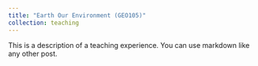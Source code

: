 ```yaml
---
title: "Earth Our Environment (GEO105)"
collection: teaching
---
```


This is a description of a teaching experience. You can use markdown like any other post.

